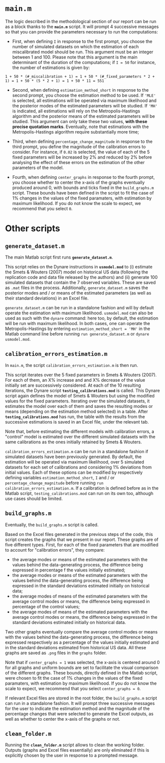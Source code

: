# `main.m`

The logic described in the methodological section of our report can be run as a block thanks to the **`main.m`** script. It will prompt 4 successive messages so that you can provide the parameters necessary to run the computations:

- First, when defining `I` in response to the first prompt, you choose the number of simulated datasets on which the estimation of each miscalibrated model should be run. This argument must be an integer between 1 and 100. Please note that this argument is the main determinant of the duration of the computations; if `I = 50` for instance, the number of estimations is given by:

```
1 + 50 * (#_miscalibration + 1) = 1 + 50 * (#_fixed_parameters * 2 + 1) = 1 + 50 * (5 * 2 + 1) = 1 + 50 * 11 = 551
```

- Second, when defining `estimation_method_short` in response to the second prompt, you choose the estimation method to be used. If `'MLE'` is selected, all estimations will be operated via maximum likelihood and the posterior modes of the estimated parameters will be studied. If `'MH'` is indicated, all estimations will rely on the Metropolis-Hastings algorithm and the posterior means of the estimated parameters will be studied. This argument can only take these two values, **with these precise quotation marks**. Eventually, note that estimations with the Metropolis-Hastings algorithm require substantially more time;

- Third, when defining `percentage_change_magnitude` in response to the third prompt, you define the magnitude of the calibration errors to consider. For instance, if `0.02` is selected, the value of each of the 5 fixed parameters will be increased by 2% and reduced by 2% before analysing the effect of these errors on the estimation of the other parameters of the model.

- Fourth, when defining `center_graphs` in response to the fourth prompt, you choose whether to center the x-axis of the graphs eventually produced around 0, with bounds and ticks fixed in the `build_graphs.m` script. These bounds have been defined in the script to fit the case of 1% changes in the values of the fixed paramaters, with estimation by maximum likelihood. If you do not know the scale to expect, we recommend that you select `0`.

# Other scripts

## `generate_dataset.m`

The main Matlab script first runs **`generate_dataset.m`**. 

This script relies on the Dynare instructions in **`usmodel.mod`** to (i) estimate the Smets & Wouters (2007) model on historical US data (following the replication code and data file released by the authors) and (ii) generate 100 simulated datasets that contain the 7 observed variables. These are saved as `.mat` files in the process. Additionally, `generate_dataset.m` saves the posterior modes and / or means of the estimated parameters (as well as their standard deviations) in an Excel file. 

`generate_dataset.m` can be run in a standalone fashion and will by default operate the estimation with maximum likelihood. `usmodel.mod` can also be used as such with the `dynare` command: here too, by default, the estimation will be run with maximum likelihood. In both cases, one can operate the Metropolis-Hastings by entering `estimation_method_short = 'MH'` in the Matlab command line before running `run generate_dataset.m` or `dynare usmodel.mod`.

## `calibration_errors_estimation.m`

In `main.m`, the script `calibration_errors_estimation.m` is then run. 

This script iterates over the 5 fixed parameters in Smets & Wouters (2007). For each of them, an X% increase and and X% decrease of the value initially set are successively considered. At each of the 10 resulting iterations, the Dynare script **`testing_calibrations.mod`** is called. This Dynare script again defines the model of Smets & Wouters but using the modified values for the fixed parameters. Iterating over the simulated datasets, it estimates the model over each of them and saves the resulting modes or means (depending on the estimation method selected) in a table. After **`testing_calibrations.mod`** has run, the table with the results from the successive estimations is saved in an Excel file, under the relevant tab.

Note that, before estimating the different models with calibration errors, a "control" model is estimated over the different simulated datasets with the same calibrations as the ones initially retained by Smets & Wouters.

`calibration_errors_estimation.m` can be run in a standalone fashion if simulated datasets have been previously generated. By default, the estimation will be operated via maximum likelihood, over 5 simulated datasets for each set of calibrations and considering 1% deviations from initial values. Each of these options can be modified by respectively defining variables `estimation_method_short`, `I` and / or `percentage_change_magnitude` before running `run calibration_errors_estimation.m`. If a calibration is defined before as in the Matlab script, `testing_calibrations.mod` can run on its own too, although use cases should be limited.

## `build_graphs.m`

Eventually, the `build_graphs.m` script is called. 

Based on the Excel files generated in the previous steps of the code, this script creates the graphs that we present in our report. These graphs are of five different types. First, for each of the fixed parameters that are modified to account for "calibration errors", they compare: 

- the average modes or means of the estimated parameters with the values behind the data-generating process, the difference being expressed in percentage f the values initially estimated;
- the average modes or means of the estimated parameters with the values behind the data-generating process, the difference being expressed in the standard deviations estimated initially on historical data;
- the average modes of means of the estimated parameters with the average control modes or means, the difference being expressed in percentage of the control values;
- the average modes of means of the estimated parameters with the average control modes or means, the difference being expressed in the standard deviations estimated initially on historical data.

Two other graphs eventually compare the average control modes or means with the values behind the data-generating process, the difference being expressed respectively as a percentage of the values initially estimated and in the standard deviations estimated from historical US data. All these graphs are saved as `.png` files in the `graphs` folder.

Note that if `center_graphs = 1` was selected, the x-axis is centered around 0 for all graphs and uniform bounds are set to facilitate the visual comparison of the different graphs. These bounds, directly defined in the Matlab script, were chosen to fit the case of 1% changes in the values of the fixed paramaters, with estimation by maximum likelihood. If you do not know the scale to expect, we recommend that you select `center_graphs = 0`.

If relevant Excel files are stored in the root folder, the `build_graphs.m` script can run in a standalone fashion. It will prompt three successive messages for the user to indicate the estimation method and the magnitude of the percentage changes that were selected to generate the Excel outputs, as well as whether to center the x-axis of the graphs or not.

## `clean_folder.m`

Running the **`clean_folder.m`** script allows to clean the working folder. Outputs (graphs and Excel files essentially) are only eliminated if this is explicitly chosen by the user in response to a prompted message.
